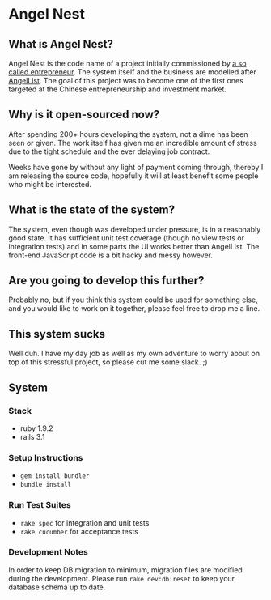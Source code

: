 # Angel Nest

## What is Angel Nest?

Angel Nest is the code name of a project initially commissioned by [a so called entrepreneur](http://www.linkedin.com/pub/xiaoning-michael-li/0/9a2/633). The system itself and the business are modelled after [AngelList](http://angel.co/). The goal of this project was to become one of the first ones targeted at the Chinese entrepreneurship and investment market.

## Why is it open-sourced now?

After spending 200+ hours developing the system, not a dime has been seen or given. The work itself has given me an incredible amount of stress due to the tight schedule and the ever delaying job contract.

Weeks have gone by without any light of payment coming through, thereby I am releasing the source code, hopefully it will at least benefit some people who might be interested.

## What is the state of the system?

The system, even though was developed under pressure, is in a reasonably good state. It has sufficient unit test coverage (though no view tests or integration tests) and in some parts the UI works better than AngelList. The front-end JavaScript code is a bit hacky and messy however.

## Are you going to develop this further?

Probably no, but if you think this system could be used for something else, and you would like to work on it together, please feel free to drop me a line.

## This system sucks

Well duh. I have my day job as well as my own adventure to worry about on top of this stressful project, so please cut me some slack. ;)

## System

### Stack

- ruby 1.9.2
- rails 3.1

### Setup Instructions

- `gem install bundler`
- `bundle install`

### Run Test Suites

- `rake spec` for integration and unit tests
- `rake cucumber` for acceptance tests

### Development Notes

In order to keep DB migration to minimum, migration files are modified during the development. Please run `rake dev:db:reset` to keep your database schema up to date.